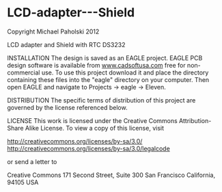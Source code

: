 LCD-adapter---Shield
====================

Copyright Michael Paholski 2012

LCD adapter and Shield with RTC DS3232 


INSTALLATION
The design is saved as an EAGLE project. EAGLE PCB design software is available from www.cadsoftusa.com free for non-commercial use. To use this project download it and place the directory containing these files into the "eagle" directory on your computer. Then open EAGLE and navigate to Projects -> eagle -> Eleven.

DISTRIBUTION
The specific terms of distribution of this project are governed by the license referenced below.

LICENSE
This work is licensed under the Creative Commons Attribution-Share Alike License.
To view a copy of this license, visit

http://creativecommons.org/licenses/by-sa/3.0/
http://creativecommons.org/licenses/by-sa/3.0/legalcode

or send a letter to

Creative Commons
171 Second Street, Suite 300
San Francisco
California, 94105
USA


